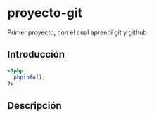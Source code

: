 # proyecto-git
Primer proyecto, con el cual aprendí git y github

## Introducción
```php
<?php 
  phpinfo();
?>
```
## Descripción

